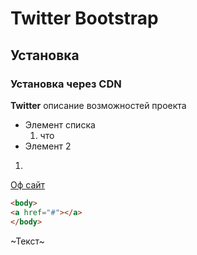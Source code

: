 # Twitter Bootstrap

## Установка

### Установка через CDN

**Twitter**
описание возможностей проекта

* Элемент списка
  1. что
* Элемент 2
1.

[Оф сайт](netology.ru)
```html
<body>
<a href="#"></a>
</body>
```

~Текст~
